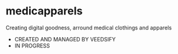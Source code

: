 # medicapparels
Creating digital goodness, arround medical clothings and apparels

* CREATED AND MANAGED BY VEEDSIFY 
* IN PROGRESS 
